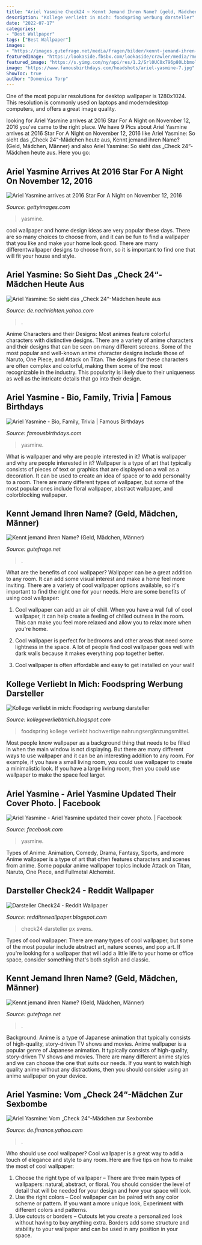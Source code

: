 ```yaml
---
title: "Ariel Yasmine Check24 ~ Kennt Jemand Ihren Name? (geld, Mädchen, Männer)"
description: "Kollege verliebt in mich: foodspring werbung darsteller"
date: "2022-07-17"
categories:
- "Best Wallpaper"
tags: ["Best Wallpaper"]
images:
- "https://images.gutefrage.net/media/fragen/bilder/kennt-jemand-ihren-name/0_original.jpg?v=1483650417000"
featuredImage: "https://lookaside.fbsbx.com/lookaside/crawler/media/?media_id=1807655996209506"
featured_image: "https://s.yimg.com/ny/api/res/1.2/Srl0UC0x796p80Lbbmol5A--/YXBwaWQ9aGlnaGxhbmRlcjtzbT0xO3c9ODAw/http://media.zenfs.com/en/homerun/feed_manager_auto_publish_494/941c01434c2a74abf981da88761a0d6a"
image: "https://www.famousbirthdays.com/headshots/ariel-yasmine-7.jpg"
ShowToc: true
author: "Domenica Torp"
---
```



One of the most popular resolutions for desktop wallpaper is 1280x1024. This resolution is commonly used on laptops and moderndesktop computers, and offers a great image quality.

	

		
looking for Ariel Yasmine arrives at 2016 Star For A Night on November 12, 2016 you've came to the right place. We have 9 Pics about Ariel Yasmine arrives at 2016 Star For A Night on November 12, 2016 like Ariel Yasmine: So sieht das „Check 24“-Mädchen heute aus, Kennt jemand ihren Name? (Geld, Mädchen, Männer) and also Ariel Yasmine: So sieht das „Check 24“-Mädchen heute aus. Here you go:
		
    
## Ariel Yasmine Arrives At 2016 Star For A Night On November 12, 2016

<img loading=lazy src="https://media.gettyimages.com/photos/ariel-yasmine-arrives-at-2016-star-for-a-night-on-november-12-2016-in-picture-id622947870" onerror="this.onerror=null;this.src='https://tse4.mm.bing.net/th?id=OIP.ZeUTGXf3rUcmMZpfQ8qtqgHaJ4&amp;pid=15.1';" alt="Ariel Yasmine arrives at 2016 Star For A Night on November 12, 2016">

_Source: gettyimages.com_

>yasmine. 

	

cool wallpaper and home design ideas are very popular these days. There are so many choices to choose from, and it can be fun to find a wallpaper that you like and make your home look good. There are many differentwallpaper designs to choose from, so it is important to find one that will fit your house and style.

    
## Ariel Yasmine: So Sieht Das „Check 24“-Mädchen Heute Aus

<img loading=lazy src="https://s.yimg.com/ny/api/res/1.2/_e8uAYOnyjoH38Nam0J4kw--/YXBwaWQ9aGlnaGxhbmRlcjtzbT0xO3c9NDM4O2g9Mzk4/http://media.zenfs.com/en/homerun/feed_manager_auto_publish_494/35496f3a414cd713fddcf0b6254ad863" onerror="this.onerror=null;this.src='https://tse1.mm.bing.net/th?id=OIP.CHd1H5JKetQkxgrIBd9A9gAAAA&amp;pid=15.1';" alt="Ariel Yasmine: So sieht das „Check 24“-Mädchen heute aus">

_Source: de.nachrichten.yahoo.com_

>. 

	

Anime Characters and their Designs: Most animes feature colorful characters with distinctive designs.
There are a variety of anime characters and their designs that can be seen on many different screens. Some of the most popular and well-known anime character designs include those of Naruto, One Piece, and Attack on Titan. The designs for these characters are often complex and colorful, making them some of the most recognizable in the industry. This popularity is likely due to their uniqueness as well as the intricate details that go into their design.

    
## Ariel Yasmine - Bio, Family, Trivia | Famous Birthdays

<img loading=lazy src="https://www.famousbirthdays.com/headshots/ariel-yasmine-7.jpg" onerror="this.onerror=null;this.src='https://tse2.mm.bing.net/th?id=OIP.J1IprLUmjZXlPnGx_1Qa4QAAAA&amp;pid=15.1';" alt="Ariel Yasmine - Bio, Family, Trivia | Famous Birthdays">

_Source: famousbirthdays.com_

>yasmine. 

	

What is wallpaper and why are people interested in it?
What is wallpaper and why are people interested in it?
Wallpaper is a type of art that typically consists of pieces of text or graphics that are displayed on a wall as a decoration. It can be used to create an idea of space or to add personality to a room. There are many different types of wallpaper, but some of the most popular ones include floral wallpaper, abstract wallpaper, and colorblocking wallpaper.

    
## Kennt Jemand Ihren Name? (Geld, Mädchen, Männer)

<img loading=lazy src="https://images.gutefrage.net/media/fragen/bilder/kennt-jemand-ihren-name/0_big.jpg?v=1483650417000" onerror="this.onerror=null;this.src='https://tse2.mm.bing.net/th?id=OIP._TJ2kV-Q8YzFKrvsxWEd5wHaHa&amp;pid=15.1';" alt="Kennt jemand ihren Name? (Geld, Mädchen, Männer)">

_Source: gutefrage.net_

>. 

	

What are the benefits of cool wallpaper?
Wallpaper can be a great addition to any room. It can add some visual interest and make a home feel more inviting. There are a variety of cool wallpaper options available, so it's important to find the right one for your needs. Here are some benefits of using cool wallpaper: 
1. Cool wallpaper can add an air of chill. When you have a wall full of cool wallpaper, it can help create a feeling of chilled outness in the room. This can make you feel more relaxed and allow you to relax more when you're home. 

2. Cool wallpaper is perfect for bedrooms and other areas that need some lightness in the space. A lot of people find cool wallpaper goes well with dark walls because it makes everything pop together better. 

3. Cool wallpaper is often affordable and easy to get installed on your wall!

    
## Kollege Verliebt In Mich: Foodspring Werbung Darsteller

<img loading=lazy src="https://lh3.googleusercontent.com/proxy/ybUVPl-EOgg0FQAMdJ1dRn3Yo6yVNcc77uoV8d2ScpdAnoO8SME7R_HZjK7ZPgeRhvjfRMmyzt22dFNavDJ866gcjr55Lv8-cA=s0-d" onerror="this.onerror=null;this.src='https://tse2.mm.bing.net/th?id=OIP.NgVEMUpkiIifj0N2Gt71ZwAAAA&amp;pid=15.1';" alt="Kollege verliebt in mich: Foodspring werbung darsteller">

_Source: kollegeverliebtmich.blogspot.com_

>foodspring kollege verliebt hochwertige nahrungsergänzungsmittel. 

	

Most people know wallpaper as a background thing that needs to be filled in when the main window is not displaying. But there are many different ways to use wallpaper and it can be an interesting addition to any room. For example, if you have a small living room, you could use wallpaper to create a minimalistic look. If you have a large living room, then you could use wallpaper to make the space feel larger.

    
## Ariel Yasmine - Ariel Yasmine Updated Their Cover Photo. | Facebook

<img loading=lazy src="https://lookaside.fbsbx.com/lookaside/crawler/media/?media_id=1807655996209506" onerror="this.onerror=null;this.src='https://tse2.mm.bing.net/th?id=OIP.mH6z4bN4Xy4pgYX7w7ozZgHaE8&amp;pid=15.1';" alt="Ariel Yasmine - Ariel Yasmine updated their cover photo. | Facebook">

_Source: facebook.com_

>yasmine. 

	

Types of Anime: Animation, Comedy, Drama, Fantasy, Sports, and more
Anime wallpaper is a type of art that often features characters and scenes from anime. Some popular anime wallpaper topics include Attack on Titan, Naruto, One Piece, and Fullmetal Alchemist.

    
## Darsteller Check24 - Reddit Wallpaper

<img loading=lazy src="https://i.ytimg.com/vi/GpL-XW-htr0/maxresdefault.jpg" onerror="this.onerror=null;this.src='https://tse1.mm.bing.net/th?id=OIP.VFQuUwgiLshRjwfkHuLfQQHaEK&amp;pid=15.1';" alt="Darsteller Check24 - Reddit Wallpaper">

_Source: redditsewallpaper.blogspot.com_

>check24 darsteller px svens. 

	

Types of cool wallpaper:
There are many types of cool wallpaper, but some of the most popular include abstract art, nature scenes, and pop art. If you're looking for a wallpaper that will add a little life to your home or office space, consider something that's both stylish and classic.

    
## Kennt Jemand Ihren Name? (Geld, Mädchen, Männer)

<img loading=lazy src="https://images.gutefrage.net/media/fragen/bilder/kennt-jemand-ihren-name/0_original.jpg?v=1483650417000" onerror="this.onerror=null;this.src='https://tse4.mm.bing.net/th?id=OIP.tL9Z186gYlW9OQI17PGq8wHaHa&amp;pid=15.1';" alt="Kennt jemand ihren Name? (Geld, Mädchen, Männer)">

_Source: gutefrage.net_

>. 

	

Background: Anime is a type of Japanese animation that typically consists of high-quality, story-driven TV shows and movies.
Anime wallpaper is a popular genre of Japanese animation. It typically consists of high-quality, story-driven TV shows and movies. There are many different anime styles and we can choose the one that suits our needs. If you want to watch high quality anime without any distractions, then you should consider using an anime wallpaper on your device.

    
## Ariel Yasmine: Vom „Check 24“-Mädchen Zur Sexbombe

<img loading=lazy src="https://s.yimg.com/ny/api/res/1.2/Srl0UC0x796p80Lbbmol5A--/YXBwaWQ9aGlnaGxhbmRlcjtzbT0xO3c9ODAw/http://media.zenfs.com/en/homerun/feed_manager_auto_publish_494/941c01434c2a74abf981da88761a0d6a" onerror="this.onerror=null;this.src='https://tse2.mm.bing.net/th?id=OIP.LRIv-oWhMqRLYHiNzAotqAHaEU&amp;pid=15.1';" alt="Ariel Yasmine: Vom „Check 24“-Mädchen zur Sexbombe">

_Source: de.finance.yahoo.com_

>. 

	

Who should use cool wallpaper?
Cool wallpaper is a great way to add a touch of elegance and style to any room. Here are five tips on how to make the most of cool wallpaper: 
1) Choose the right type of wallpaper – There are three main types of wallpapers: natural, abstract, or floral. You should consider the level of detail that will be needed for your design and how your space will look. 
2) Use the right colors – Cool wallpaper can be paired with any color scheme or pattern. If you want a more unique look, Experiment with different colors and patterns. 
3) Use cutouts or borders – Cutouts let you create a personalized look without having to buy anything extra. Borders add some structure and stability to your wallpaper and can be used in any position in your space.

